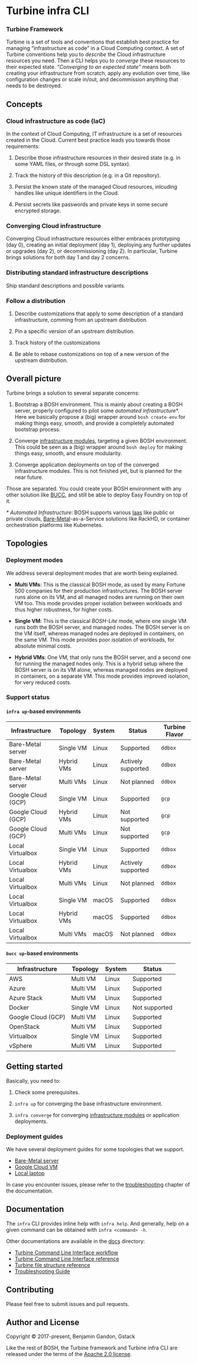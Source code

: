 Turbine infra CLI
============================================

### Turbine Framework

Turbine is a set of tools and conventions that establish best practice for
managing “infrastructure as code” in a Cloud Computing context. A set of
Turbine conventions help you to _describe_ the Cloud infrastructure resources
you need. Then a CLI helps you to _converge_ these resources to their expected
state. “_Converging to an expected state_” means both creating your
infrastructure from scratch, apply any evolution over time, like configuration
changes or scale in/out, and decommission anything that needs to be destroyed.


Concepts
--------

### Cloud infrastructure as code (IaC)

In the context of Cloud Computing, IT infrastructure is a set of resources
created in the Cloud. Current best practice leads you towards those requirements:

1. Describe those infrastructure resources in their desired state (e.g. in
   some YAML files, or through some DSL syntax).

2. Track the history of this description (e.g. in a Git repository).

3. Persist the known state of the managed Cloud resources, inlcuding handles
   like unique identifiers in the Cloud.

4. Persist secrets like passwords and private keys in some secure encrypted
   storage.


### Converging Cloud infrastructure

Converging Cloud infrastructure resources either embraces prototyping (day 0),
creating an initial deployment (day 1), deploying any further updates or
upgrades (day 2), or decommissioning (day Z). In particular, Turbine brings
solutions for both day 1 and day 2 concerns.


### Distributing standard infrastructure descriptions

Ship standard descriptions and possible variants.


### Follow a distribution

1. Describe customizations that apply to some description of a standard
   infrastructure, comming from an upstream distribution.

2. Pin a specific version of an upstream distribution.

3. Track history of the customizations

4. Be able to rebase customizations on top of a new version of the upstream
   distribution.



Overall picture
---------------

Turbine brings a solution to several separate concerns:

1. Bootstrap a BOSH environment. This is mainly about creating a BOSH server,
   properly configured to pilot some _automated infrastructure_*. Here we
   basically propose a (big) wrapper around `bosh create-env` for making
   things easy, smooth, and provide a completely automated bootstrap process.

2. Converge [infrastructure modules](./docs/components.md), targeting a given
   BOSH environment. This could be seen as a (big) wrapper around
   `bosh deploy` for making things easy, smooth, and ensure modularity.

3. Converge application deployments on top of the converged infrastructure
   modules. This is not finished yet, but is planned for the near future.

Those are separated. You could create your BOSH environment with any other
solution like [BUCC][bucc], and still be able to deploy Easy Foundry on top of
it.


_* Automated Infrastructure_: BOSH supports various [Iaas][iaas] like public
or private clouds, [Bare-Metal][bare_metal]-as-a-Service solutions like
RackHD, or container orchestration platforms like Kubernetes.

[bucc]: https://github.com/starkandwayne/bucc
[iaas]: https://en.wikipedia.org/wiki/Infrastructure_as_a_service
[bare_metal]: https://en.wikipedia.org/wiki/Bare-metal_server



Topologies
----------

### Deployment modes

We address several deployment modes that are worth being explained.

- **Multi VMs**: This is the classical BOSH mode, as used by many Fortune 500
  companies for their production infrastructures. The BOSH server runs alone
  on its VM, and all managed nodes are running on their own VM too. This mode
  provides proper isolation between workloads and thus higher robustness, for
  higher costs.

- **Single VM**: This is the classical _BOSH-Lite_ mode, where one single VM
  runs both the BOSH server, and managed nodes. The BOSH server is on the VM
  itself, whereas managed nodes are deployed in containers, on the same VM.
  This mode provides poor isolation of workloads, for absolute minimal costs.

- **Hybrid VMs**: One VM, that only runs the BOSH server, and a second one for
  running the managed nodes only. This is a hybrid setup where the BOSH server
  is on its VM alone, whereas managed nodes are deployed in containers, on a
  separate VM. This mode provides improved isolation, for very reduced costs.

### Support status

#### `infra up`-based environments

Infrastructure     | Topology   | System | Status             | Turbine Flavor
-------------------|------------|--------|--------------------|---------------
Bare-Metal server  | Single VM  | Linux  | Supported          | `ddbox`
Bare-Metal server  | Hybrid VMs | Linux  | Actively supported | `ddbox`
Bare-Metal server  | Multi VMs  | Linux  | Not planned        | `ddbox`
Google Cloud (GCP) | Single VM  | Linux  | Supported          | `gcp`
Google Cloud (GCP) | Hybrid VMs | Linux  | Not supported      | `gcp`
Google Cloud (GCP) | Multi VMs  | Linux  | Not supported      | `gcp`
Local Virtualbox   | Single VM  | Linux  | Supported          | `ddbox`
Local Virtualbox   | Hybrid VMs | Linux  | Actively supported | `ddbox`
Local Virtualbox   | Multi VMs  | Linux  | Not planned        | `ddbox`
Local Virtualbox   | Single VM  | macOS  | Supported          | `ddbox`
Local Virtualbox   | Hybrid VMs | macOS  | Supported          | `ddbox`
Local Virtualbox   | Multi VMs  | macOS  | Not planned        | `ddbox`

#### `bucc up`-based environments

Infrastructure     | Topology  | System | Status
-------------------|-----------|--------|--------
AWS                | Multi VM  | Linux  | Supported
Azure              | Multi VM  | Linux  | Supported
Azure Stack        | Multi VM  | Linux  | Supported
Docker             | Single VM | Linux  | Not supported
Google Cloud (GCP) | Multi VM  | Linux  | Supported
OpenStack          | Multi VM  | Linux  | Supported
Virtualbox         | Single VM | Linux  | Supported
vSphere            | Multi VM  | Linux  | Supported



Getting started
---------------

Basically, you need to:

1. Check some prerequisites.

2. `infra up` for converging the base infrastructure environment.

3. `infra converge` for converging [infrastructure modules](./docs/components.md)
   or application deployments.


### Deployment guides

We have several deployment guides for some topologies that we support.

- [Bare-Metal server](./docs/getting-started/bare-metal.md)
- [Google Cloud VM](./docs/getting-started/gcp-vm.md)
- [Local laptop](./docs/getting-started/local-vbox.md)

In case you encounter issues, please refer to the [troubleshooting](./docs/troubleshooting.md)
chapter of the documentation.



Documentation
-------------

The `infra` CLI provides inline help with `infra help`. And generally, help on
a given command can be obtained with `infra <command> -h`.

Other documentations are available in the [docs](./docs/) directory:

- [Turbine Command Line Interface workflow](./docs/cli-workflow.md)
- [Turbine Command Line Interface reference](./docs/cli-reference.md)
- [Turbine file structure reference](./docs/turbine-structure-reference.md)
- [Troubleshooting Guide](./docs/troubleshooting.md)



Contributing
------------

Please feel free to submit issues and pull requests.



Author and License
------------------

Copyright © 2017-present, Benjamin Gandon, Gstack

Like the rest of BOSH, the Turbine framework and Turbine infra CLI are
released under the terms of the
[Apache 2.0 license](http://www.apache.org/licenses/LICENSE-2.0).

<!--
# Local Variables:
# indent-tabs-mode: nil
# End:
-->
